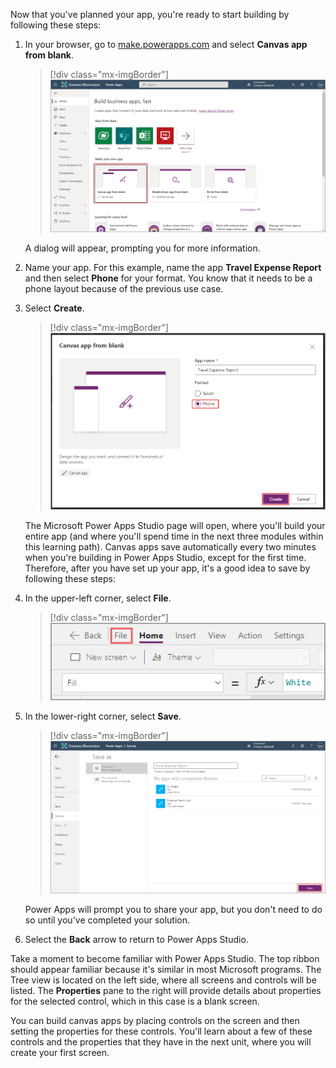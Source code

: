Now that you've planned your app, you're ready to start building by following these steps:

1. In your browser, go to [make.powerapps.com](https://make.powerapps.com/?azure-portal=true) and select **Canvas app from blank**.

   > [!div class="mx-imgBorder"]
   > [![Screenshot of the Home page in Microsoft Power Apps, with the Canvas app from blank option highlighted.](../media/blank.png)](../media/blank.png#lightbox)

   A dialog will appear, prompting you for more information.

1. Name your app. For this example, name the app **Travel Expense Report** and then select **Phone** for your format. You know that it needs to be a phone layout because of the previous use case.

1. Select **Create**.

   > [!div class="mx-imgBorder"]
   > [![Screenshot of the Canvas app from blank dialog with Format set to Phone.](../media/phone.png)](../media/phone.png#lightbox)

   The Microsoft Power Apps Studio page will open, where you'll build your entire app (and where you'll spend time in the next three modules within this learning path). Canvas apps save automatically every two minutes when you're building in Power Apps Studio, except for the first time. Therefore, after you have set up your app, it's a good idea to save by following these steps:

1. In the upper-left corner, select **File**.

   > [!div class="mx-imgBorder"]
   > [![Screenshot of Power Apps with the File menu highlighted.](../media/file.png)](../media/file.png#lightbox)

1. In the lower-right corner, select **Save**.

   > [!div class="mx-imgBorder"]
   > [![Screenshot of Power Apps in the Save as view with the Save button highlighted.](../media/save.png)](../media/save.png#lightbox)

   Power Apps will prompt you to share your app, but you don't need to do so until you've completed your solution.

1. Select the **Back** arrow to return to Power Apps Studio.

Take a moment to become familiar with Power Apps Studio. The top ribbon should appear familiar because it's similar in most Microsoft programs. The Tree view is located on the left side, where all screens and controls will be listed. The **Properties** pane to the right will provide details about properties for the selected control, which in this case is a blank screen.

You can build canvas apps by placing controls on the screen and then setting the properties for these controls. You'll learn about a few of these controls and the properties that they have in the next unit, where you will create your first screen.
